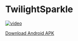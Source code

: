 # TwilightSparkle

[![video](https://github.com/Andrey187/TwilightSparkle-1/assets/114676059/8a546393-0306-4f0e-8670-274a488e1c42)](https://cloud.mail.ru/public/n8gZ/NwGtGduuS)

[Download Android APK](https://cloud.mail.ru/public/nLnK/PR9qjtu59)
